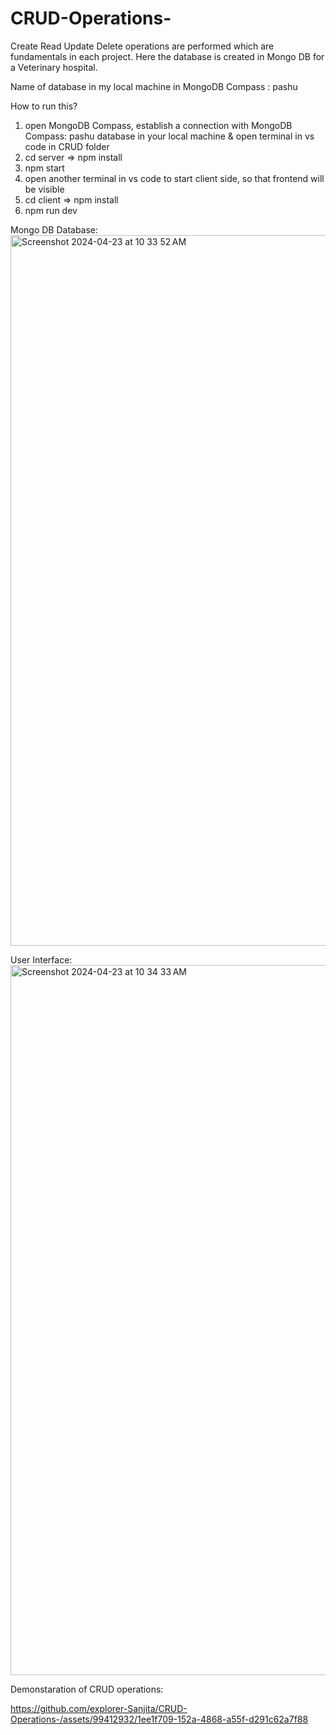 # CRUD-Operations-
Create Read Update Delete operations are performed which are fundamentals in each project. Here the database is created in Mongo DB for a Veterinary hospital.

Name of database in my local machine in MongoDB Compass : pashu

How to run this?
1) open MongoDB Compass, establish a connection with MongoDB Compass: pashu database in your local machine & open terminal in vs code in CRUD folder 
2) cd server => npm install
3) npm start
4) open another terminal in vs code to start client side, so that frontend will be visible
5) cd client => npm install
6) npm run dev

Mongo DB Database:
<img width="1137" alt="Screenshot 2024-04-23 at 10 33 52 AM" src="https://github.com/explorer-Sanjita/CRUD-Operations-/assets/99412932/96b4cb19-9075-4a2b-88b1-abd8454eec6a">

User Interface:
<img width="1136" alt="Screenshot 2024-04-23 at 10 34 33 AM" src="https://github.com/explorer-Sanjita/CRUD-Operations-/assets/99412932/25e6633b-615c-4ddc-a323-2f87156dd31f">

Demonstaration of CRUD operations:

https://github.com/explorer-Sanjita/CRUD-Operations-/assets/99412932/1ee1f709-152a-4868-a55f-d291c62a7f88
